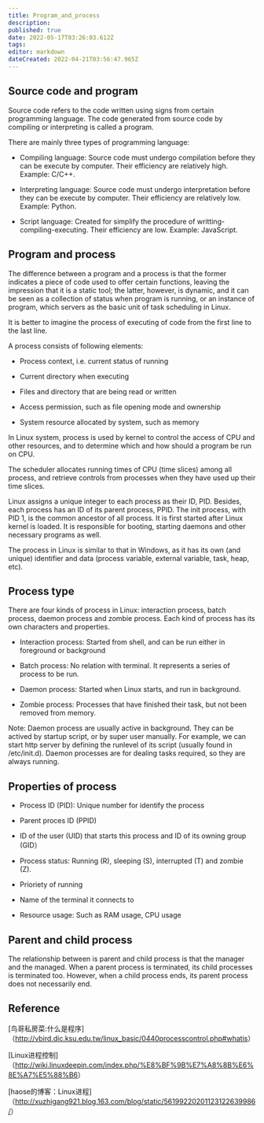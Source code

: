 ```yaml
---
title: Program_and_process
description: 
published: true
date: 2022-05-17T03:26:03.612Z
tags: 
editor: markdown
dateCreated: 2022-04-21T03:56:47.965Z
---
```


## Source code and program

Source code refers to the code written using signs from certain programming language. The code generated from source code by compiling or interpreting is called a program.

There are mainly three types of programming language:

* Compiling language: Source code must undergo compilation before they can be execute by computer. Their efficiency are relatively high. Example: C/C++.

* Interpreting language: Source code must undergo interpretation before they can be execute by computer. Their efficiency are relatively low. Example: Python.

* Script language: Created for simplify the procedure of writting-compiling-executing. Their efficiency are low. Example: JavaScript.

## Program and process

The difference between a program and a process is that the former indicates a piece of code used to offer certain functions, leaving the impression that it is a static tool; the latter, however, is dynamic, and it can be seen as a collection of status when program is running, or an instance of program, which servers as the basic unit of task scheduling in Linux.

It is better to imagine the process of executing of code from the first line to the last line.

A process consists of following elements:

* Process context, i.e. current status of running

* Current directory when executing

* Files and directory that are being read or written

* Access permission, such as file opening mode and ownership

* System resource allocated by system, such as memory

In Linux system, process is used by kernel to control the access of CPU and other resources, and to determine which and how should a program be run on CPU.

The scheduler allocates running times of CPU (time slices) among all process, and retrieve controls from processes when they have used up their time slices.

Linux assigns a unique integer to each process as their ID, PID. Besides, each process has an ID of its parent process, PPID. The init process, with PID 1, is the common ancestor of all process. It is first started after Linux kernel is loaded. It is responsible for booting, starting daemons and other necessary programs as well.

The process in Linux is similar to that in Windows, as it has its own (and unique) identifier and data (process variable, external variable, task, heap, etc).

## Process type

There are four kinds of process in Linux: interaction process, batch process, daemon process and zombie process. Each kind of process has its own characters and properties.

* Interaction process: Started from shell, and can be run either in foreground or background

* Batch process: No relation with terminal. It represents a series of process to be run.

* Daemon process: Started when Linux starts, and run in background.

* Zombie process: Processes that have finished their task, but not been removed from memory.

Note: Daemon process are usually active in background. They can be actived by startup script, or by super user manually. For example, we can start http server by defining the runlevel of its script (usually found in /etc/init.d). Daemon processes are for dealing tasks required, so they are always running.

## Properties of process

* Process ID (PID): Unique number for identify the process

* Parent proces ID (PPID)

* ID of the user (UID) that starts this process and ID of its owning group (GID）

* Process status: Running (R), sleeping (S), interrupted (T) and zombie (Z).

* Prioriety of running

* Name of the terminal it connects to

* Resource usage: Such as RAM usage, CPU usage

## Parent and child process

The relationship between is parent and child process is that the manager and the managed. When a parent process is terminated, its child processes is terminated too. However, when a child process ends, its parent process does not necessarily end.

## Reference

[鸟哥私房菜:什么是程序]（<http://vbird.dic.ksu.edu.tw/linux_basic/0440processcontrol.php#whatis>）

[Linux进程控制]（<http://wiki.linuxdeepin.com/index.php/%E8%BF%9B%E7%A8%8B%E6%8E%A7%E5%88%B6>）

[haose的博客：Linux进程]（<http://xuzhigang921.blog.163.com/blog/static/56199220201123122639986/>）
